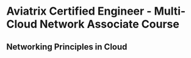 # Aviatrix Certified Engineer - Multi-Cloud Network Associate Course

## Networking Principles in Cloud

